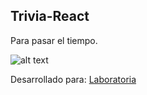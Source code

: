 ## Trivia-React
Para pasar el tiempo.

![alt text](http://i66.tinypic.com/2qszdc5.jpg "Responsive View")

Desarrollado para: [Laboratoria](http://laboratoria.la)

